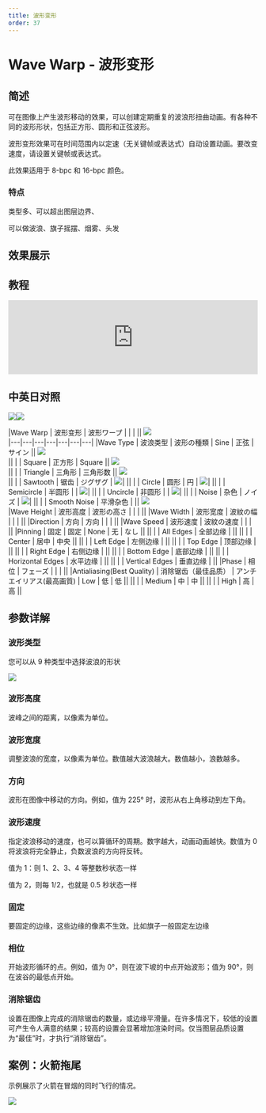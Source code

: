 ```yaml
---
title: 波形变形
order: 37
---
```


# Wave Warp - 波形变形

## 简述

可在图像上产生波形移动的效果，可以创建定期重复的波浪形扭曲动画。有各种不同的波形形状，包括正方形、圆形和正弦波形。

波形变形效果可在时间范围内以定速（无关键帧或表达式）自动设置动画。要改变速度，请设置关键帧或表达式。

此效果适用于 8-bpc 和 16-bpc 颜色。

### 特点

类型多、可以超出图层边界、

可以做波浪、旗子摇摆、烟雾、头发

## 效果展示

## 教程

<iframe src="https://player.bilibili.com/player.html?bvid=BV1e34y1X7Vj&page=65&high_quality=1" width="100%" allowfullscreen="allowfullscreen" frameborder="0"></iframe>

## 中英日对照

![](https://mir.yuelili.com/user/AE/effects/AE-Effects-Distort-Wave_Warp.png)![](https://mir.yuelili.com/user/AE/effects/AE-Effects-Distort-Wave_Warp_cn.png)

|Wave Warp | 波形变形 | 波形ワープ | | | ||
![](https://cdn.yuelili.com/20211225123610.png)  
|---|---|---|---|---|---|---|
|Wave Type | 波浪类型 | 波形の種類 | Sine | 正弦 | サイン ||
![](https://cdn.yuelili.com/20211225123633.png)  
|| | | Square | 正方形 | Square ||
![](https://cdn.yuelili.com/20211225124115.png)  
|| | | Triangle | 三角形 | 三角形数 ||
![](https://cdn.yuelili.com/20211225124142.png)  
|| | | Sawtooth | 锯齿 | ジグザグ | ![](https://cdn.yuelili.com/20211225124207.png)|
|| | | Circle | 圆形 | 円 | ![](https://cdn.yuelili.com/20211225124221.png)|
|| | | Semicircle | 半圆形 | | ![](https://cdn.yuelili.com/20211225124239.png)|
|| | | Uncircle | 非圆形 | | ![](https://cdn.yuelili.com/20211225124251.png)|
|| | | Noise | 杂色 | ノイズ | ![](https://cdn.yuelili.com/20211225124302.png)|
|| | | Smooth Noise | 平滑杂色 | ||
![](https://cdn.yuelili.com/20211225124318.png)  
|Wave Height | 波形高度 | 波形の高さ | | | ||
|Wave Width | 波形宽度 | 波紋の幅 | | | ||
|Direction | 方向 | 方向 | | | ||
|Wave Speed | 波形速度 | 波紋の速度 | | | ||
|Pinning | 固定 | 固定 | None | 无 | なし ||
|| | | All Edges | 全部边缘 | ||
|| | | Center | 居中 | 中央 ||
|| | | Left Edge | 左侧边缘 | ||
|| | | Top Edge | 顶部边缘 | ||
|| | | Right Edge | 右侧边缘 | ||
|| | | Bottom Edge | 底部边缘 | ||
|| | | Horizontal Edges | 水平边缘 | ||
|| | | Vertical Edges | 垂直边缘 | ||
|Phase | 相位 | フェーズ | | | ||
|Antialiasing(Best Quality) | 消除锯齿（最佳品质） | アンチエイリアス(最高画質) | Low | 低 | 低 ||
|| | | Medium | 中 | 中 ||
|| | | High | 高 | 高 ||

## 参数详解

### 波形类型

您可以从 9 种类型中选择波浪的形状

![](https://cdn.yuelili.com/20211225121619.png)

### 波形高度

波峰之间的距离，以像素为单位。

### 波形宽度

调整波浪的宽度，以像素为单位。数值越大波浪越大。数值越小，浪数越多。

### 方向

波形在图像中移动的方向。例如，值为 225° 时，波形从右上角移动到左下角。

### 波形速度

指定波浪移动的速度，也可以算循环的周期。数字越大，动画动画越快。数值为 0 将波浪将完全静止，负数波浪的方向将反转。

值为 1：则 1、2、3、4 等整数秒状态一样

值为 2，则每 1/2，也就是 0.5 秒状态一样

### 固定

要固定的边缘，这些边缘的像素不生效。比如旗子一般固定左边缘

### 相位

开始波形循环的点。例如，值为 0°，则在波下坡的中点开始波形；值为 90°，则在波谷的最低点开始。

### 消除锯齿

设置在图像上完成的消除锯齿的数量，或边缘平滑量。在许多情况下，较低的设置可产生令人满意的结果；较高的设置会显著增加渲染时间。仅当图层品质设置为“最佳”时，才执行“消除锯齿”。

## 案例：火箭拖尾

示例展示了火箭在冒烟的同时飞行的情况。

![](https://cdn.yuelili.com/20211225121737.png)
